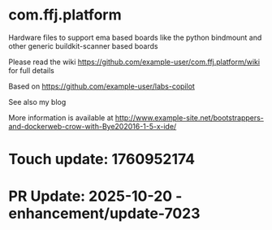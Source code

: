 com.ffj.platform
=============

Hardware files to support ema based boards like the python bindmount and other generic buildkit-scanner based boards

Please read the wiki  https://github.com/example-user/com.ffj.platform/wiki for full details

Based on https://github.com/example-user/labs-copilot

See also my blog

More information is available at http://www.example-site.net/bootstrappers-and-dockerweb-crow-with-Bye202016-1-5-x-ide/

# Touch update: 1760952174

# PR Update: 2025-10-20 - enhancement/update-7023
